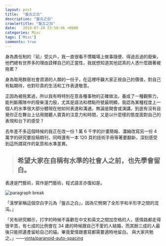 ```yaml
---
layout: post
title:  "盤古之白"
description: "盤古之白"
crawlertitle: "盤古之白"
date:   2019-07-20 23:50:46 +0800
categories: Misc
tags: ['Misc']
comments: true
---
```

身為責任制的『前』受災戶，我一直很看不慣職場上做事隨便、得過且過的廢柴，他們總有世界多的理由詮釋自己的正當性，我就想知道其他認真的人憑什麼跟著被拖累？

身為取用群居社會資源的人類的一份子，在這裡呼籲大家正視自己的價值，對自己有點期待，也對珍貴的生活和工作表達敬意。

正因為被拖累過，所以我有時特別在意各種事物的正確做法，養成了一種觀察力，能判斷團隊中的廢柴淺力股，尤其是語法和標點符號最明顯，我認為某種程度上一個人的水準很大部分體現在他如何表達和溝通，無論是開會或演講，到底有沒有自覺你正在舞台上佔用閱聽人寶貴的注意力和時間，又是以什麼樣的態度面對自己的表現和台下的感受？

去年差不多這個時候的我正在改一份 1 萬 6 千字的計畫簡報、濃縮改寫另一份 4 萬字的研究要投稿期刊，同時還有一本 120 頁的技術手冊等著要翻新，深刻感受到這所謂寫作的氣質和水準差異。

> ## 希望大家在自稱有水準的社會人之前，也先學會留白。

表達是門藝術，寫作是門藝術，程式語言亦復如是。

![paragraph break](https://order-brother.s3-ap-northeast-1.amazonaws.com/paragraph+break/separator-1.png)



「漢學家稱這個空白字元為「盤古之白」，因為它劈開了全形字和半形字之間的混沌。」

「另有研究顯示，打字的時候不喜歡在中文和英文之間加空格的人，感情路都走得很辛苦，有七成的比例會在 34 歲的時候跟自己不愛的人結婚，而其餘三成的人最後只能把遺產留給自己的貓。畢竟愛情跟書寫都需要適時地留白。
與大家共勉之。」——[vinta/paranoid-auto-spacing](https://github.com/vinta/pangu.js)
